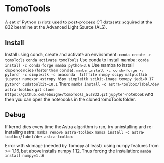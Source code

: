 # TomoTools

A set of Python scripts used to post-process CT datasets acquired at the 832 beamline at the Advanced Light Source (ALS).

## Install

Install using conda, create and activate an environment:
`conda create -n tomoTools`
`conda activate tomoTools`
Use conda to install mamba:
`conda install -c conda-forge mamba python=3.6`
Use mamba to install dependencies (faster than conda):
`mamba install -c conda-forge -c pytorch -c simpleitk -c anaconda  tifffile numpy scipy matplotlib jupyter numexpr astropy h5py simpleitk scikit-image tomopy jedi=0.17 pytorch cudatoolkit=10.1`
Then:
`mamba install -c astra-toolbox/label/dev astra-toolbox`
`git clone https://github.com/eboigne/tomoTools_als832.git`
`jupyter-notebook`
And then you can open the notebooks in the cloned tomoTools folder.

## Debug
If kernel dies every time the Astra algorithm is run, try uninstalling and re-installing astra:
`mamba remove astra-toolbox`
`mamba install -c astra-toolbox/label/dev astra-toolbox`

Error with skimage (needed by Tomopy at least), using numpy features from >= 1.16, but above installs numpy 1.12. Thus forcing the installation:
`mamba install numpy=1.16`

